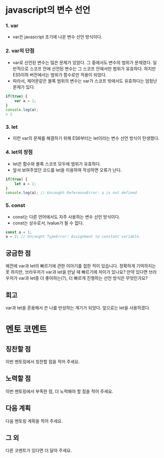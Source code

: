 # javascript의 변수 선언
### 1. var
- var은 javascript 초기에 나온 변수 선언 방식이다.

### 2. var의 단점
- var로 선언된 변수는 많은 문제가 있었다. 
그 중에서도 변수의 범위가 문제였다.
일반적으로 스코프 안에 선언된 변수는 그 스코프 안에서만 범위가 유효하다.
하지만 ES5이하 버전에서는 범위가 함수로만 적용이 되었다.
- 따라서, 제어문같은 블록 범위의 변수는 var가 스코프 밖에서도 유효하다는 엄청난 문제가 있다.
``` javascript
if(true) {
    var a = 1;
}
console.log(a);
> 1
```

### 3. let
- 이런 var의 문제를 해결하기 위해 ES6부터는 let이라는 변수 선언 방식이 탄생했다.

### 4. let의 장점
- let은 함수와 블록 스코프 모두에 범위가 유효하다.
- 앞서 보여주었던 코드를 let을 이용하여 작성하면 오류가 난다.
``` javascript
if(true) {
    let a = 1;
}
console.log(a); // Uncaught ReferenceError: a is not defined
```
### 5. const
- const는 다른 언어에서도 자주 사용하는 변수 선언 방식이다.
- const는 상수로서, lvalue가 될 수 없다.
``` javascript
const a = 1;
a = 2; // Uncaught TypeError: Assignment to constant variable.
```

## 궁금한 점
예전에 var과 let의 빠르기에 관한 이야기를 접한 적이 있습니다.
정확하게 기억하지는 못 하지만, 브라우저가 var과 let을 만날 때 빠르기에 차이가 있나요?
만약 있다면 브라우저가 var과 let중 더 좋아하는(?), 더 빠르게 진행하는 선언 방식은 무엇인가요?

## 회고 
var과 let을 혼용해서 쓴 나를 반성하는 계기가 되었다.
앞으로는 let을 사용하겠다.

# 멘토 코멘트 
## 칭찬할 점
이번 멘토링에서 칭찬할 점을 적어 주세요.

## 노력할 점 
이번 멘토링에서 부족한 점, 더 노력해야 할 점을 적어 주세요.

## 다음 계획 
다음 멘토링 계획을 적어 주세요.

## 그 외
다른 코멘트가 있다면 더 달아 주세요.